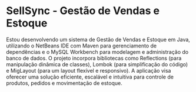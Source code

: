 # SellSync - Gestão de Vendas e Estoque

Estou desenvolvendo um sistema de Gestão de Vendas e Estoque em Java, utilizando o NetBeans IDE com Maven para gerenciamento de dependências e o MySQL Workbench para modelagem e administração do banco de dados. O projeto incorpora bibliotecas como Reflections (para manipulação dinâmica de classes), Lombok (para simplificação do código) e MigLayout (para um layout flexível e responsivo). A aplicação visa oferecer uma solução eficiente, escalável e intuitiva para controle de produtos, pedidos e movimentação de estoque.
